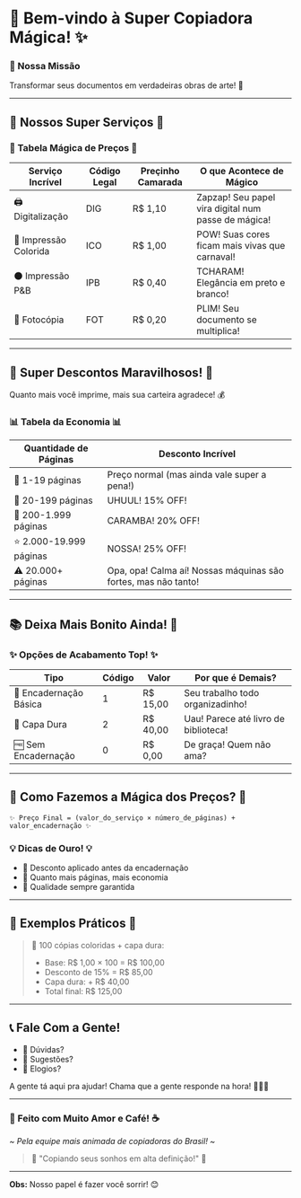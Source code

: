 # 🌈 Bem-vindo à Super Copiadora Mágica! ✨

### 🎯 Nossa Missão
Transformar seus documentos em verdadeiras obras de arte! 🎨

---

## 📱 Nossos Super Serviços 🚀

### 💫 Tabela Mágica de Preços 💫

| Serviço Incrível | Código Legal | Preçinho Camarada | O que Acontece de Mágico |
|------------------|--------------|-------------------|-------------------------|
| 🖨️ Digitalização | DIG | R$ 1,10 | Zapzap! Seu papel vira digital num passe de mágica! |
| 🎨 Impressão Colorida | ICO | R$ 1,00 | POW! Suas cores ficam mais vivas que carnaval! |
| ⚫ Impressão P&B | IPB | R$ 0,40 | TCHARAM! Elegância em preto e branco! |
| 📄 Fotocópia | FOT | R$ 0,20 | PLIM! Seu documento se multiplica! |

---

## 🎁 Super Descontos Maravilhosos! 🎉

Quanto mais você imprime, mais sua carteira agradece! 💰

### 📊 Tabela da Economia 📊

| Quantidade de Páginas | Desconto Incrível |
|----------------------|-------------------|
| 🌱 1-19 páginas | Preço normal (mas ainda vale super a pena!) |
| 🌟 20-199 páginas | UHUUL! 15% OFF! |
| 🎈 200-1.999 páginas | CARAMBA! 20% OFF! |
| ⭐ 2.000-19.999 páginas | NOSSA! 25% OFF! |
| ⚠️ 20.000+ páginas | Opa, opa! Calma aí! Nossas máquinas são fortes, mas não tanto! |

---

## 📚 Deixa Mais Bonito Ainda! 🎀

### ✨ Opções de Acabamento Top! ✨

| Tipo | Código | Valor | Por que é Demais? |
|------|--------|-------|------------------|
| 📎 Encadernação Básica | 1 | R$ 15,00 | Seu trabalho todo organizadinho! |
| 📖 Capa Dura | 2 | R$ 40,00 | Uau! Parece até livro de biblioteca! |
| 🆓 Sem Encadernação | 0 | R$ 0,00 | De graça! Quem não ama? |

---

## 🧮 Como Fazemos a Mágica dos Preços? 🎩

```
✨ Preço Final = (valor_do_serviço × número_de_páginas) + valor_encadernação ✨
```

### 💡 Dicas de Ouro! 💡
- 🎯 Desconto aplicado antes da encadernação
- 💪 Quanto mais páginas, mais economia
- 🌟 Qualidade sempre garantida

---

## 🎨 Exemplos Práticos 🎨

> 📝 100 cópias coloridas + capa dura:
> - Base: R$ 1,00 × 100 = R$ 100,00
> - Desconto de 15% = R$ 85,00
> - Capa dura: + R$ 40,00
> - Total final: R$ 125,00

---

## 📞 Fale Com a Gente! 

- 🌟 Dúvidas?
- 🎯 Sugestões?
- 💖 Elogios?

A gente tá aqui pra ajudar! Chama que a gente responde na hora! 🏃‍♂️💨

---

### 🌈 Feito com Muito Amor e Café! ☕
*~ Pela equipe mais animada de copiadoras do Brasil! ~*

> 🎵 "Copiando seus sonhos em alta definição!" 🎵

---
**Obs:** Nosso papel é fazer você sorrir! 😊
